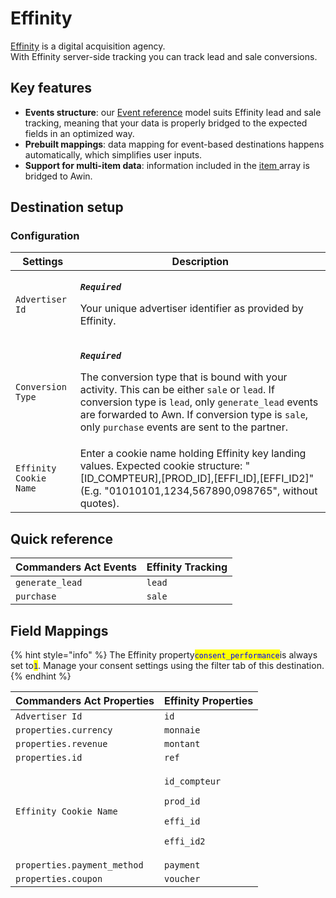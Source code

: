 # Effinity

[Effinity](https://www.effinity.fr/) is a digital acquisition agency. \
With Effinity server-side tracking you can track lead and sale conversions.

## Key features

* **Events structure**: our [Event reference](https://community.commandersact.com/platform-x/developers/tracking/events-reference) model suits Effinity lead and sale tracking, meaning that your data is properly bridged to the expected fields in an optimized way.
* **Prebuilt mappings**: data mapping for event-based destinations happens automatically, which simplifies user inputs.
* **Support for multi-item data**: information included in the [item ](https://community.commandersact.com/platform-x/developers/tracking/events-reference#item)array is bridged to Awin.

## Destination setup

### Configuration

| Settings               | Description                                                                                                                                                                                                                                                                                                                                                                             |
| ---------------------- | --------------------------------------------------------------------------------------------------------------------------------------------------------------------------------------------------------------------------------------------------------------------------------------------------------------------------------------------------------------------------------------- |
| `Advertiser Id`        | <p><em><strong><code>Required</code></strong></em></p><p>Your unique advertiser identifier as provided by Effinity.</p>                                                                                                                                                                                                                                                                 |
| `Conversion Type`      | <p><em><strong><code>Required</code></strong></em></p><p>The conversion type that is bound with your activity. This can be either <code>sale</code> or <code>lead</code>. If conversion type is <code>lead</code>, only <code>generate_lead</code> events are forwarded to Awn. If conversion type is <code>sale</code>, only <code>purchase</code> events are sent to the partner.</p> |
| `Effinity Cookie Name` | Enter a cookie name holding Effinity key landing values. Expected cookie structure: "\[ID\_COMPTEUR],\[PROD\_ID],\[EFFI\_ID],\[EFFI\_ID2]" (E.g. "01010101,1234,567890,098765", without quotes).                                                                                                                                                                                        |

## Quick reference

| Commanders Act Events | Effinity Tracking |
| --------------------- | ----------------- |
| `generate_lead`       | `lead`            |
| `purchase`            | `sale`            |

## Field Mappings

{% hint style="info" %}
The Effinity property<mark style="color:blue;">`consent_performance`</mark>is always set to<mark style="color:blue;">`1`</mark>. Manage your consent settings using the filter tab of this destination.
{% endhint %}

| Commanders Act Properties   | Effinity Properties                                                                                               |
| --------------------------- | ----------------------------------------------------------------------------------------------------------------- |
| `Advertiser Id`             | `id`                                                                                                              |
| `properties.currency`       | `monnaie`                                                                                                         |
| `properties.revenue`        | `montant`                                                                                                         |
| `properties.id`             | `ref`                                                                                                             |
| `Effinity Cookie Name`      | <p><code>id_compteur</code></p><p><code>prod_id</code></p><p><code>effi_id</code></p><p><code>effi_id2</code></p> |
| `properties.payment_method` | `payment`                                                                                                         |
| `properties.coupon`         | `voucher`                                                                                                         |
